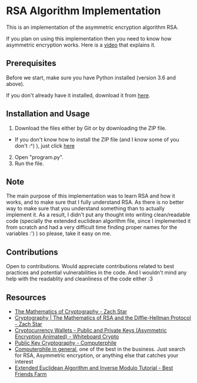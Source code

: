 # RSA Algorithm Implementation

This is an implementation of the asymmetric encryption algorithm RSA.

If you plan on using this implementation then you need to know how asymmetric encryption works.
Here is a [video](https://www.youtube.com/watch?v=AQDCe585Lnc&t=2s) that explains it.


## Prerequisites

Before we start, make sure you have Python installed (version 3.6 and above).

If you don't already have it installed, download it from [here](https://www.python.org/downloads/).


## Installation and Usage

1. Download the files either by Git or by downloading the ZIP file.
  - If you don't know how to install the ZIP file (and I know some of you don't :^) ), just click [here](https://github.com/AhmedHanyGamal/RSA_implementation_python/archive/refs/heads/main.zip)
2. Open "program.py".
3. Run the file.


## Note

The main purpose of this implementation was to learn RSA and how it works, and to make sure that I fully understand RSA. As there is no better way to make sure that you understand something than to actually implement it. As a result, I didn't put any thought into writing clean/readable code (specially the extended euclidean algorithm file, since I implemented it from scratch and had a very difficult time finding proper names for the variables :') ) so please, take it easy on me.


## Contributions

Open to contributions.
Would appreciate contributions related to best practices and potential vulnerabilities in the code.
And I wouldn't mind any help with the readablity and cleanliness of the code either :3


## Resources

- [The Mathematics of Cryptography - Zach Star](https://youtu.be/uNzaMrcuTM0?si=nhtFCskqAIkTlIOR)
- [Cryptography | The Mathematics of RSA and the Diffie-Hellman Protocol - Zach Star](https://youtu.be/xmwxDHX6xUc?si=JHmeSXpi2i26Li7r)
- [Cryptocurrency Wallets - Public and Private Keys (Asymmetric Encryption Animated) - Whiteboard Crypto](https://youtu.be/p_LWJgTBIFs?si=yCQRNZaW5IJ5ucxe)
- [Public Key Cryptography - Computerphile](https://youtu.be/GSIDS_lvRv4?si=gzLA0Cohbb7mqCWy)
- [Computerphile in general](https://www.youtube.com/@Computerphile), one of the best in the business. Just search for RSA, Asymmetric encryption, or anything else that catches your interest
- [Extended Euclidean Algorithm and Inverse Modulo Tutorial - Best Friends Farm](https://youtu.be/fz1vxq5ts5I?si=utuKDeS_Jg5h3iFz)
